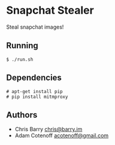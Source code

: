 # Snapchat Stealer

Steal snapchat images!

## Running

```
$ ./run.sh
```

## Dependencies

```
# apt-get install pip
# pip install mitmproxy
```

## Authors

* Chris Barry <chris@barry.im>
* Adam Cotenoff <acotenoff@gmail.com>

